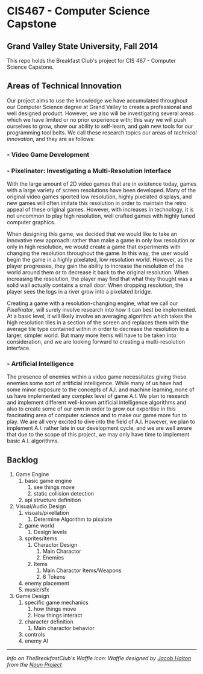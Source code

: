 CIS467 - Computer Science Capstone
==================================
Grand Valley State University, Fall 2014
----------------------------------------

This repo holds the Breakfast Club's project for CIS 467 - Computer Science Capstone.


Areas of Technical Innovation
-----------------------------
Our project aims to use the knowledge we have accumulated throughout our Computer Science degree at Grand Valley to create a professional and well designed product.  However, we also will be investigating several areas which we have limited or no prior experience with; this way we will push ourselves to grow, show our ability to self-learn, and gain new tools for our programming tool belts.  We call these research topics our areas of *technical innovation*, and they are as follows:

### - Video Game Development

### - Pixelinator: Investigating a Multi-Resolution Interface

With the large amount of 2D video games that are in existence today, games with a large variety of screen resolutions have been developed. Many of the original video games sported low resolution, highly pixelated displays, and new games will often imitate this resolution in order to maintain the retro appeal of these original games.  However, with increases in technology, it is not uncommon to play high resolution, well crafted games with highly tuned computer graphics.

When designing this game, we decided that we would like to take an innovative new approach: rather than make a game in only low resolution or only in high resolution, we would create a game that experiments with changing the resolution throughout the game.  In this way, the user would begin the game in a highly pixelated, low resolution world.  However, as the player progresses, they gain the ability to increase the resolution of the world around them or to decrease it back to the original resolution. When increasing the resolution, the player may find that what they thought was a solid wall actually contains a small door.  When dropping resolution, the player sees the logs in a river grow into a pixelated bridge.

Creating a game with a resolution-changing engine, what we call our *Pixelinator*, will surely involve research into how it can best be implemented. At a basic level, it will likely involve an averaging algorithm which takes the high resolution tiles in a section of the screen and replaces them with the average tile type contained within in order to decrease the resolution to a larger, simpler world.  But many more items will have to be taken into consideration, and we are looking forward to creating a multi-resolution interface.

### - Artificial Intelligence

The presence of enemies within a video game necessitates giving these enemies some sort of artificial intelligence.  While many of us have had some minor exposure to the concepts of A.I. and machine learning, none of us have implemented any complex level of game A.I.  We plan to research and implement different well-known artificial intelligence algorithms and also to create some of our own in order to grow our expertise in this fascinating area of computer science and to make our game more fun to play.  We are all very excited to dive into the field of A.I.  However, we plan to implement A.I. rather late in our development cycle, and we are well aware that due to the scope of this project, we may only have time to implement basic A.I. algorithms.


Backlog
-----------------------------
1. Game Engine
	1. basic game engine
		1. see things move
		2. static collision detection
	2. api structure definition
2. Visual/Audio Design
	1. visuals/pixellation
		1. Determine Algorithm to pixalate
	2. game world
		1. Design levels
	3. sprites/items
		1. Charactor Design
			1. Main Charactor
			2. Enemies
		2. Items
			1. Main Charactor Items/Weapons
			2. 6 Tokens
	4. enemy placement
	5. music/sfx
3. Game Design
	1. specific game mechanics 
		1. how things move
		2. How things interact
	2. character definition
		1. Main charactor behavior
	3. controls
	4. enemy AI


-----------------------------
_Info on TheBreakfastClub's Waffle icon:_
<i>Waffle designed by <a href="http://www.thenounproject.com/jacob">Jacob Halton</a> from the <a href="http://www.thenounproject.com">Noun Project</a></i>

